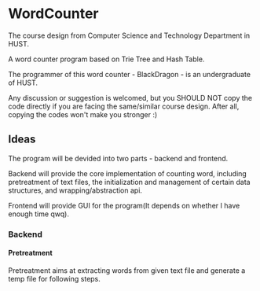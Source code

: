 # WordCounter

The course design from Computer Science and Technology Department in HUST.

A word counter program based on Trie Tree and Hash Table.

The programmer of this word counter - BlackDragon - is an undergraduate of HUST. 

Any discussion or suggestion is welcomed, but you SHOULD NOT copy the code directly if you are facing the same/similar course design. After all, copying the codes won't make you stronger :)

## Ideas

The program will be devided into two parts - backend and frontend.

Backend will provide the core implementation of counting word, including pretreatment of text files, the initialization and management of certain data structures, and wrapping/abstraction api.

Frontend will provide GUI for the program(It depends on whether I have enough time qwq).

### Backend

#### Pretreatment

Pretreatment aims at extracting words from given text file and generate a temp file for following steps. 



